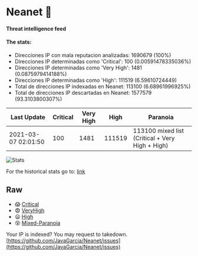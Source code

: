# Neanet :hocho:
#### Threat intelligence feed
#### The stats:

- Direcciones IP con mala reputacion analizadas: 1690679 (100%)
- Direcciones IP determinadas como 'Critical':  100 (0.00591478335036%)
- Direcciones IP determinadas como 'Very High':  1481 (0.0875979414188%)
- Direcciones IP determinadas como 'High':  111519 (6.59610724449)
- Total de direcciones IP indexadas en Neanet:  113100 (6.68961996925%)
- Total de direcciones IP descartadas en Neanet:  1577579 (93.3103800307%)

| Last Update | Critical | Very High | High | Paranoia |
| --- | --- | --- | --- | --- |
| 2021-03-07 02:01:50 | 100 | 1481 | 111519 | 113100 mixed list (Critical + Very High + High)|

![Stats](https://docs.google.com/spreadsheets/d/e/2PACX-1vSnaNMIXVabIpDJjufMlzH7poXnshF3mgd8Is1g9ytUEzVsP5my4Trn8f-xkoLLQ38xpL3HtmUexLo6/pubchart?oid=501124687&format=image)

For the historical stats go to: [link](/stats.csv)
## Raw
- :scream: [Critical](https://raw.githubusercontent.com/JavaGarcia/Neanet/master/blacklists/neanet_critical.txt)
- :fearful: [VeryHigh](https://raw.githubusercontent.com/JavaGarcia/Neanet/master/blacklists/neanet_veryHigh.txtt)
- :frowning: [High](https://raw.githubusercontent.com/JavaGarcia/Neanet/master/blacklists/neanet_high.txt)
- :dizzy_face: [Mixed-Paranoia](https://raw.githubusercontent.com/JavaGarcia/Neanet/master/blacklists/neanet_all.txt)


Your IP is indexed? You may request to takedown. [https://github.com/JavaGarcia/Neanet/issues](https://github.com/JavaGarcia/Neanet/issues)








































































































































































































































































































































































































































































































































































































































































































































































































































































































































































































































































































































































































































































































































































































































































































































































































































































































































































































































































































































































































































































































































































































































































































































































































































































































































































































































































































































































































































































































































































































































































































































































































































































































































































































































































































































































































































































































































































































































































































































































































































































































































































































































































































































































































































































































































































































































































































































































































































































